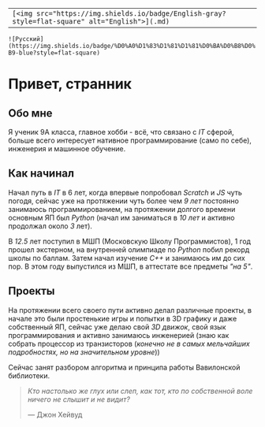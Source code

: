 |                                                                                                |
| ---------------------------------------------------------------------------------------------- |
| `[<img src="https://img.shields.io/badge/English-gray?style=flat-square" alt="English">](.md)` |

`![Русский](https://img.shields.io/badge/%D0%A0%D1%83%D1%81%D1%81%D0%BA%D0%B8%D0%B9-blue?style=flat-square)`

# Привет, странник

## Обо мне

Я ученик 9А класса, главное хобби - всё, что связано с *IT* сферой, больше всего интересует нативное программирование (само по себе), инженерия и машинное обучение. 

## Как начинал

Начал путь в *IT* в 6 лет, когда впервые попробовал *Scratch* и *JS* чуть погодя, сейчас уже на протяжении чуть более чем *9 лет* постоянно занимаюсь программированием, на протяжении долгого времени основным ЯП был *Python* (начал им заниматься в *10 лет* и активно продолжал около *3* лет). 

В *12.5* лет поступил в МШП (Московскую Школу Программистов), 1 год прошел экстерном, на внутренней олимпиаде по *Python* побил рекорд школы по баллам. Затем начал изучение *C++* и занимаюсь им до сих пор. В этом году выпустился из МШП, в аттестате все предметы *"на 5"*.  

## Проекты

На протяжении всего своего пути активно делал различные проекты, в начале это были простенькие игры и попытки в 3D графику и даже собственный ЯП, сейчас уже делаю свой *3D движок*, свой язык программирования и активно занимаюсь инженерией (знаю как собрать процессор из транзисторов (*конечно не в самых мельчайших подробностях, но на значительном уровне*))

Сейчас занят разбором алгоритма и принципа работы Вавилонской библиотеки.

> *Кто настолько же глух или слеп, как тот, кто по собственной воле ничего не слышит и не видит?*
> 
> — Джон Хейвуд